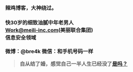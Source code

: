 
<h3>辣鸡博客，大神绕过。<h3>

快30岁的细致油腻中年老男人 <br/>
Work@meili-inc.com(美丽联合集团) <br/>
信息安全领域 <br/>
 <br/>
 微博：@bre4k
 微信：和手机号码一样

<blockquote>
<p>自从结了婚，感觉自己一半人生已经没了<a href="javascript:alert('agree')">是吗？</a></p>
</blockquote>


